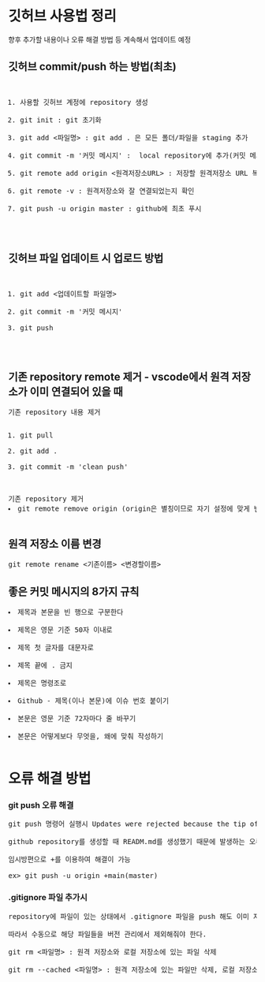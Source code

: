 # 깃허브 사용법 정리
향후 추가할 내용이나 오류 해결 방법 등 계속해서 업데이트 예정

## 깃허브 commit/push 하는 방법(최초)
<pre>
<ol>
<li>사용할 깃허브 계정에 repository 생성</li>
<li>git init : git 초기화</li>
<li>git add <파일명> : git add . 은 모든 폴더/파일을 staging 추가</li>
<li>git commit -m '커밋 메시지' :  local repository에 추가(커밋 메시지 필수 입력)</li>
<li>git remote add origin <원격저장소URL> : 저장할 원격저장소 URL 복사하여 붙여넣기</li>
<li>git remote -v : 원격저장소와 잘 연결되었는지 확인</li>
<li>git push -u origin master : github에 최초 푸시</li>
</ol>
</pre>

## 깃허브 파일 업데이트 시 업로드 방법
<pre>
<ol>
<li>git add <업데이트할 파일명></li>
<li>git commit -m '커밋 메시지'</li>
<li>git push</li>
</ol>
</pre>

## 기존 repository remote 제거 - vscode에서 원격 저장소가 이미 연결되어 있을 때
<pre>
기존 repository 내용 제거
<ol>
<li>git pull</li>
<li>git add .</li>
<li>git commit -m 'clean push'</li>
</ol>
기존 repository 제거
<li>git remote remove origin (origin은 별칭이므로 자기 설정에 맞게 변경) *대부분 별칭은 origin으로 설정함</li>
</pre>

## 원격 저장소 이름 변경
<pre>
git remote rename <기존이름> <변경할이름>
</pre>

## 좋은 커밋 메시지의 8가지 규칙
<pre>
<li>제목과 본문을 빈 행으로 구분한다</li>
<li>제목은 영문 기준 50자 이내로</li>
<li>제목 첫 글자를 대문자로</li>
<li>제목 끝에 . 금지</li>
<li>제목은 명령조로</li>
<li>Github - 제목(이나 본문)에 이슈 번호 붙이기</li>
<li>본문은 영문 기준 72자마다 줄 바꾸기</li>
<li>본문은 어떻게보다 무엇을, 왜에 맞춰 작성하기</li>
</pre>

# 오류 해결 방법
### git push 오류 해결
<pre>
git push 명령어 실행시 Updates were rejected because the tip of your current branch is behind its remote.. 와 같은 오류 발생<br>
github repository를 생성할 때 READM.md를 생성했기 때문에 발생하는 오류라고 함.<br>
임시방편으로 +를 이용하여 해결이 가능 <br>
ex> git push -u origin +main(master)
</pre>

### .gitignore 파일 추가시
<pre>
repository에 파일이 있는 상태에서 .gitignore 파일을 push 해도 이미 자신의 깃허브에 올라가 있는 파일들은 ignore 되지 않는다.<br>
따라서 수동으로 해당 파일들을 버전 관리에서 제외해줘야 한다.<br>
git rm <파일명> : 원격 저장소와 로컬 저장소에 있는 파일 삭제<br>
git rm --cached <파일명> : 원격 저장소에 있는 파일만 삭제, 로컬 저장소에서는 삭제x<br>
<pre>









